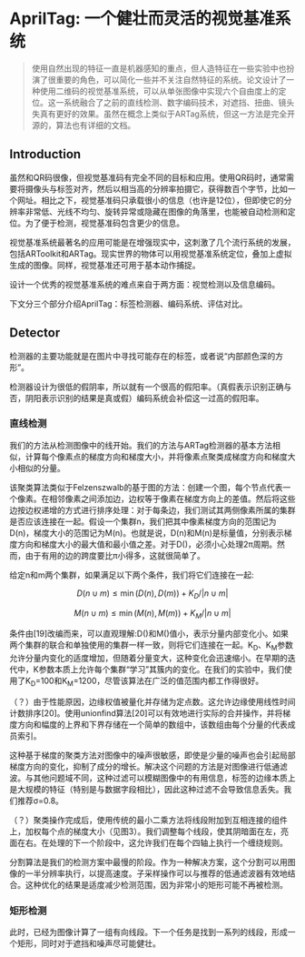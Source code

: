 # AprilTag: 一个健壮而灵活的视觉基准系统

> 使用自然出现的特征一直是机器感知的重点，但人造特征在一些实验中也扮演了很重要的角色，可以简化一些并不关注自然特征的系统。论文设计了一种使用二维码的视觉基准系统，可以从单张图像中实现六个自由度上的定位。这一系统融合了之前的直线检测、数字编码技术，对遮挡、扭曲、镜头失真有更好的效果。虽然在概念上类似于ARTag系统，但这一方法是完全开源的，算法也有详细的文档。

## Introduction

虽然和QR码很像，但视觉基准码有完全不同的目标和应用。使用QR码时，通常需要将摄像头与标签对齐，然后以相当高的分辨率拍摄它，获得数百个字节，比如一个网址。相比之下，视觉基准码只承载很小的信息（也许是12位），但即使它的分辨率非常低、光线不均匀、旋转异常或隐藏在图像的角落里，也能被自动检测和定位。为了便于检测，视觉基准码包含更少的信息。

视觉基准系统最著名的应用可能是在增强现实中，这刺激了几个流行系统的发展，包括ARToolkit和ARTag。现实世界的物体可以用视觉基准系统定位，叠加上虚拟生成的图像。同样，视觉基准还可用于基本动作捕捉。

设计一个优秀的视觉基准系统的难点来自于两方面：视觉检测以及信息编码。

下文分三个部分介绍AprilTag：标签检测器、编码系统、评估对比。

## Detector

检测器的主要功能就是在图片中寻找可能存在的标签，或者说“内部颜色深的方形”。

检测器设计为很低的假阴率，所以就有一个很高的假阳率。（真假表示识别正确与否，阴阳表示识别的结果是真或假）编码系统会补偿这一过高的假阳率。

### 直线检测

我们的方法从检测图像中的线开始。我们的方法与ARTag检测器的基本方法相似，计算每个像素点的梯度方向和梯度大小，并将像素点聚类成梯度方向和梯度大小相似的分量。

该聚类算法类似于Felzenszwalb的基于图的方法：创建一个图，每个节点代表一个像素。在相邻像素之间添加边，边权等于像素在梯度方向上的差值。然后将这些边按边权递增的方式进行排序处理：对于每条边，我们测试其两侧像素所属的集群是否应该连接在一起。假设一个集群n，我们把其中像素梯度方向的范围记为D(n)，梯度大小的范围记为M(n)。也就是说，D(n)和M(n)是标量值，分别表示梯度方向和梯度大小的最大值和最小值之差。对于D()，必须小心处理2π周期。然而，由于有用的边的跨度要比π小得多，这就很简单了。

给定n和m两个集群，如果满足以下两个条件，我们将它们连接在一起:

$$D(n \cup m) \leq \min (D(n), D(m))+K_{D} /|n \cup m|$$

$$M(n \cup m) \leq \min (M(n), M(m))+K_{M} /|n \cup m|$$

条件由[19]改编而来，可以直观理解:D()和M()值小，表示分量内部变化小。如果两个集群的联合和单独使用的集群一样一致，则将它们连接在一起。K<sub>D</sub>、K<sub>M</sub>参数允许分量内变化的适度增加，但随着分量变大，这种变化会迅速缩小。在早期的迭代中，K参数本质上允许每个集群“学习”其簇内的变化。在我们的实验中，我们使用了K<sub>D</sub>=100和K<sub>M</sub>=1200，尽管该算法在广泛的值范围内都工作得很好。

（？）由于性能原因，边缘权值被量化并存储为定点数。这允许边缘使用线性时间计数排序[20]。使用unionfind算法[20]可以有效地进行实际的合并操作，并将梯度方向和幅度的上界和下界存储在一个简单的数组中，该数组由每个分量的代表成员索引。

这种基于梯度的聚类方法对图像中的噪声很敏感，即使是少量的噪声也会引起局部梯度方向的变化，抑制了成分的增长。解决这个问题的方法是对图像进行低通滤波。与其他问题域不同，这种过滤可以模糊图像中的有用信息，标签的边缘本质上是大规模的特征（特别是与数据字段相比），因此这种过滤不会导致信息丢失。我们推荐σ=0.8。

（？）聚类操作完成后，使用传统的最小二乘方法将线段附加到互相连接的组件上，加权每个点的梯度大小（见图3）。我们调整每个线段，使其阴暗面在左，亮面在右。在处理的下一个阶段中，这允许我们在每个四轴上执行一个缠绕规则。

分割算法是我们的检测方案中最慢的阶段。作为一种解决方案，这个分割可以用图像的一半分辨率执行，以提高速度。子采样操作可以与推荐的低通滤波器有效地结合。这种优化的结果是适度减少检测范围，因为非常小的矩形可能不再被检测。

### 矩形检测

此时，已经为图像计算了一组有向线段。下一个任务是找到一系列的线段，形成一个矩形，同时对于遮挡和噪声尽可能健壮。